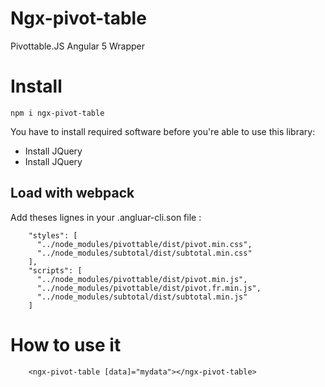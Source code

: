 # Ngx-pivot-table
Pivottable.JS Angular 5 Wrapper

# Install

```
npm i ngx-pivot-table
```

You have to install required software before you're able to use this library:

* Install JQuery
* Install JQuery

## Load with webpack

Add theses lignes in your .angluar-cli.son file :

```
    "styles": [
      "../node_modules/pivottable/dist/pivot.min.css",
      "../node_modules/subtotal/dist/subtotal.min.css"
    ],
    "scripts": [
      "../node_modules/pivottable/dist/pivot.min.js",
      "../node_modules/pivottable/dist/pivot.fr.min.js",
      "../node_modules/subtotal/dist/subtotal.min.js"
    ]
```


# How to use it

```
    <ngx-pivot-table [data]="mydata"></ngx-pivot-table>
```
